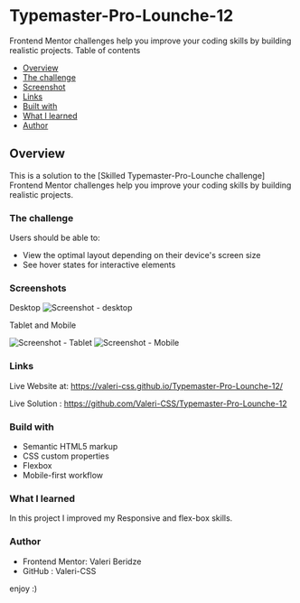# Typemaster-Pro-Lounche-12

 Frontend Mentor challenges help you improve your coding skills by building realistic projects.
 Table of contents
 
- [Overview](#overview)
- [The challenge](#the-challenge)
- [Screenshot](#screenshot)
- [Links](#links)
- [Built with](#built-with)
- [What I learned](#what-i-learned)
- [Author](#author)


## Overview
This is a solution to the [Skilled Typemaster-Pro-Lounche challenge] Frontend Mentor challenges help you improve your coding skills by building realistic projects.

### The challenge

Users should be able to:

- View the optimal layout depending on their device's screen size
- See hover states for interactive elements


### Screenshots

Desktop ![Screenshot - desktop](https://github.com/Valeri-CSS/Typemaster-Pro-Lounche-12/assets/116646278/ca443986-0bd1-4e06-8c4f-1af1ac722e35)



Tablet and Mobile

![Screenshot - Tablet](https://github.com/Valeri-CSS/Typemaster-Pro-Lounche-12/assets/116646278/c6975dbd-7ab9-4e9e-8ed0-62b4d3d5021a)
![Screenshot - Mobile](https://github.com/Valeri-CSS/Typemaster-Pro-Lounche-12/assets/116646278/7463f317-33fb-44d3-8a18-acd6e06fe5ce)



### Links

Live Website at: https://valeri-css.github.io/Typemaster-Pro-Lounche-12/

Live Solution : https://github.com/Valeri-CSS/Typemaster-Pro-Lounche-12


### Build with

- Semantic HTML5 markup
- CSS custom properties
- Flexbox
- Mobile-first workflow

### What I learned

In this project I improved my Responsive and flex-box skills.

### Author

- Frontend Mentor: Valeri Beridze 
- GitHub : Valeri-CSS

enjoy :)
